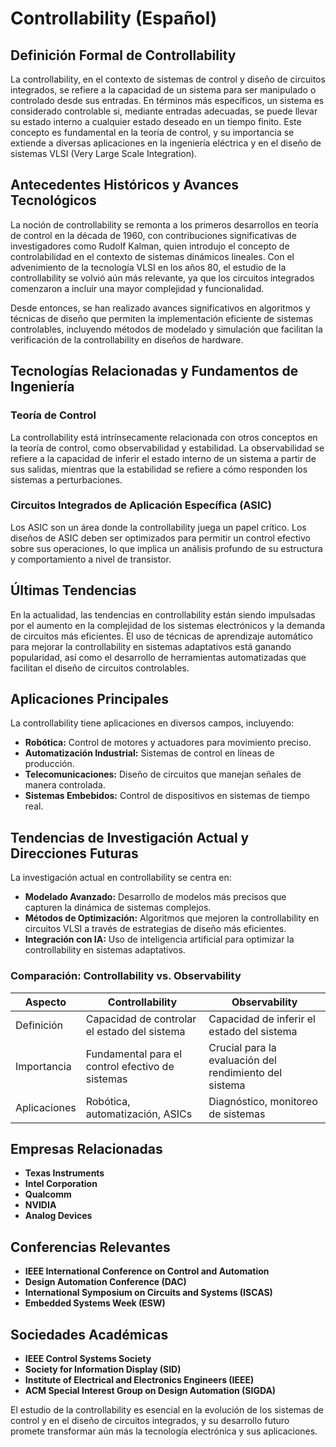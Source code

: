 # Controllability (Español)

## Definición Formal de Controllability

La controllability, en el contexto de sistemas de control y diseño de circuitos integrados, se refiere a la capacidad de un sistema para ser manipulado o controlado desde sus entradas. En términos más específicos, un sistema es considerado controlable si, mediante entradas adecuadas, se puede llevar su estado interno a cualquier estado deseado en un tiempo finito. Este concepto es fundamental en la teoría de control, y su importancia se extiende a diversas aplicaciones en la ingeniería eléctrica y en el diseño de sistemas VLSI (Very Large Scale Integration).

## Antecedentes Históricos y Avances Tecnológicos

La noción de controllability se remonta a los primeros desarrollos en teoría de control en la década de 1960, con contribuciones significativas de investigadores como Rudolf Kalman, quien introdujo el concepto de controlabilidad en el contexto de sistemas dinámicos lineales. Con el advenimiento de la tecnología VLSI en los años 80, el estudio de la controllability se volvió aún más relevante, ya que los circuitos integrados comenzaron a incluir una mayor complejidad y funcionalidad.

Desde entonces, se han realizado avances significativos en algoritmos y técnicas de diseño que permiten la implementación eficiente de sistemas controlables, incluyendo métodos de modelado y simulación que facilitan la verificación de la controllability en diseños de hardware.

## Tecnologías Relacionadas y Fundamentos de Ingeniería

### Teoría de Control

La controllability está intrínsecamente relacionada con otros conceptos en la teoría de control, como observabilidad y estabilidad. La observabilidad se refiere a la capacidad de inferir el estado interno de un sistema a partir de sus salidas, mientras que la estabilidad se refiere a cómo responden los sistemas a perturbaciones.

### Circuitos Integrados de Aplicación Específica (ASIC)

Los ASIC son un área donde la controllability juega un papel crítico. Los diseños de ASIC deben ser optimizados para permitir un control efectivo sobre sus operaciones, lo que implica un análisis profundo de su estructura y comportamiento a nivel de transistor.

## Últimas Tendencias

En la actualidad, las tendencias en controllability están siendo impulsadas por el aumento en la complejidad de los sistemas electrónicos y la demanda de circuitos más eficientes. El uso de técnicas de aprendizaje automático para mejorar la controllability en sistemas adaptativos está ganando popularidad, así como el desarrollo de herramientas automatizadas que facilitan el diseño de circuitos controlables.

## Aplicaciones Principales

La controllability tiene aplicaciones en diversos campos, incluyendo:

- **Robótica:** Control de motores y actuadores para movimiento preciso.
- **Automatización Industrial:** Sistemas de control en líneas de producción.
- **Telecomunicaciones:** Diseño de circuitos que manejan señales de manera controlada.
- **Sistemas Embebidos:** Control de dispositivos en sistemas de tiempo real.

## Tendencias de Investigación Actual y Direcciones Futuras

La investigación actual en controllability se centra en:

- **Modelado Avanzado:** Desarrollo de modelos más precisos que capturen la dinámica de sistemas complejos.
- **Métodos de Optimización:** Algoritmos que mejoren la controllability en circuitos VLSI a través de estrategias de diseño más eficientes.
- **Integración con IA:** Uso de inteligencia artificial para optimizar la controllability en sistemas adaptativos.

### Comparación: Controllability vs. Observability

| Aspecto              | Controllability                                    | Observability                                      |
|---------------------|---------------------------------------------------|---------------------------------------------------|
| Definición          | Capacidad de controlar el estado del sistema      | Capacidad de inferir el estado del sistema        |
| Importancia         | Fundamental para el control efectivo de sistemas   | Crucial para la evaluación del rendimiento del sistema |
| Aplicaciones        | Robótica, automatización, ASICs                   | Diagnóstico, monitoreo de sistemas                 |

## Empresas Relacionadas

- **Texas Instruments**
- **Intel Corporation**
- **Qualcomm**
- **NVIDIA**
- **Analog Devices**

## Conferencias Relevantes

- **IEEE International Conference on Control and Automation**
- **Design Automation Conference (DAC)**
- **International Symposium on Circuits and Systems (ISCAS)**
- **Embedded Systems Week (ESW)**
  
## Sociedades Académicas

- **IEEE Control Systems Society**
- **Society for Information Display (SID)**
- **Institute of Electrical and Electronics Engineers (IEEE)**
- **ACM Special Interest Group on Design Automation (SIGDA)**

El estudio de la controllability es esencial en la evolución de los sistemas de control y en el diseño de circuitos integrados, y su desarrollo futuro promete transformar aún más la tecnología electrónica y sus aplicaciones.